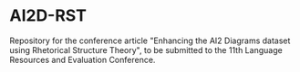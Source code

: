 # AI2D-RST
Repository for the conference article "Enhancing the AI2 Diagrams dataset using Rhetorical Structure Theory", to be submitted to the 11th Language Resources and Evaluation Conference.
